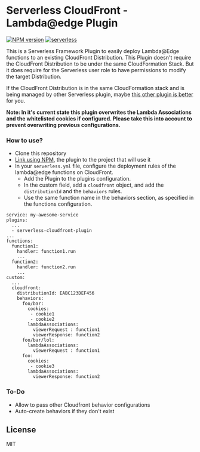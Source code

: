 # Serverless CloudFront - Lambda@edge Plugin

[![NPM version][npm-image]][npm-url]
[![serverless](http://public.serverless.com/badges/v3.svg)](http://www.serverless.com)

This is a Serverless Framework Plugin to easily deploy Lambda@Edge functions to an existing CloudFront Distribution. This Plugin doesn't require the CloudFront Distribution to be under the same CloudFormation Stack. But it does require for the Serverless user role to have permissions to modify the target Distribution.

If the CloudFront Distribution is in the same CloudFormation stack and is being managed by other Serverless plugin, maybe [this other plugin is better](https://github.com/silvermine/serverless-plugin-cloudfront-lambda-edge) for you.

**Note: In it's current state this plugin overwrites the Lambda Associations and the whitelisted cookies if configured. Please take this into account to prevent overwriting previous configurations.**

### How to use?

* Clone this repository
* [Link using NPM](https://docs.npmjs.com/cli/link), the plugin to the project that will use it
* In your `serverless.yml` file, configure the deployment rules of the lambda@edge functions on CloudFront.
    * Add the Plugin to the plugins configuration.
    * In the custom field, add a `cloudfront` object, and add the `distributionId` and the `behaviors` rules.
    * Use the same function name in the behaviors section, as specified in the functions configuration.
```
service: my-awesome-service
plugins:
  ...
  - serverless-cloudfront-plugin
...
functions:
  function1:
    handler: function1.run
    ...
  function2:
    handler: function2.run
    ...
custom:
  ...
  cloudfront:
    distributionId: EABC123DEF456
    behaviors: 
      foo/bar:
        cookies:
         - cookie1
         - cookie2
        lambdaAssociations:
          viewerRequest : function1
          viewerResponse: function2
      foo/bar/lol:
        lambdaAssociations:
          viewerRequest : function1
      foo:
        cookies:
         - cookie3
        lambdaAssociations:
          viewerResponse: function2
```

### To-Do

* Allow to pass other Cloudfront behavior configurations
* Auto-create behaviors if they don't exist

## License

MIT

[npm-image]: https://badge.fury.io/js/serverless-cloudfront-plugin.svg
[npm-url]: https://npmjs.com/package/serverless-cloudfront-plugin
